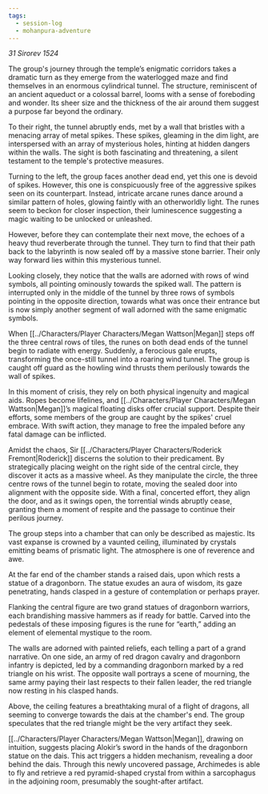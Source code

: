 ```yaml
---
tags:
  - session-log
  - mohanpura-adventure
---
```

*31 Sirorev 1524*

The group's journey through the temple’s enigmatic corridors takes a dramatic turn as they emerge from the waterlogged maze and find themselves in an enormous cylindrical tunnel. The structure, reminiscent of an ancient aqueduct or a colossal barrel, looms with a sense of foreboding and wonder. Its sheer size and the thickness of the air around them suggest a purpose far beyond the ordinary.

To their right, the tunnel abruptly ends, met by a wall that bristles with a menacing array of metal spikes. These spikes, gleaming in the dim light, are interspersed with an array of mysterious holes, hinting at hidden dangers within the walls. The sight is both fascinating and threatening, a silent testament to the temple's protective measures.

Turning to the left, the group faces another dead end, yet this one is devoid of spikes. However, this one is conspicuously free of the aggressive spikes seen on its counterpart. Instead, intricate arcane runes dance around a similar pattern of holes, glowing faintly with an otherworldly light. The runes seem to beckon for closer inspection, their luminescence suggesting a magic waiting to be unlocked or unleashed.

However, before they can contemplate their next move, the echoes of a heavy thud reverberate through the tunnel. They turn to find that their path back to the labyrinth is now sealed off by a massive stone barrier. Their only way forward lies within this mysterious tunnel.

Looking closely, they notice that the walls are adorned with rows of wind symbols, all pointing ominously towards the spiked wall. The pattern is interrupted only in the middle of the tunnel by three rows of symbols pointing in the opposite direction, towards what was once their entrance but is now simply another segment of wall adorned with the same enigmatic symbols.

When [[../Characters/Player Characters/Megan Wattson|Megan]] steps off the three central rows of tiles, the runes on both dead ends of the tunnel begin to radiate with energy. Suddenly, a ferocious gale erupts, transforming the once-still tunnel into a roaring wind tunnel. The group is caught off guard as the howling wind thrusts them perilously towards the wall of spikes.

In this moment of crisis, they rely on both physical ingenuity and magical aids. Ropes become lifelines, and [[../Characters/Player Characters/Megan Wattson|Megan]]’s magical floating disks offer crucial support. Despite their efforts, some members of the group are caught by the spikes' cruel embrace. With swift action, they manage to free the impaled before any fatal damage can be inflicted.

Amidst the chaos, Sir [[../Characters/Player Characters/Roderick Fremont|Roderick]] discerns the solution to their predicament. By strategically placing weight on the right side of the central circle, they discover it acts as a massive wheel. As they manipulate the circle, the three centre rows of the tunnel begin to rotate, moving the sealed door into alignment with the opposite side. With a final, concerted effort, they align the door, and as it swings open, the torrential winds abruptly cease, granting them a moment of respite and the passage to continue their perilous journey.

The group steps into a chamber that can only be described as majestic. Its vast expanse is crowned by a vaunted ceiling, illuminated by crystals emitting beams of prismatic light. The atmosphere is one of reverence and awe.

At the far end of the chamber stands a raised dais, upon which rests a statue of a dragonborn. The statue exudes an aura of wisdom, its gaze penetrating, hands clasped in a gesture of contemplation or perhaps prayer.

Flanking the central figure are two grand statues of dragonborn warriors, each brandishing massive hammers as if ready for battle. Carved into the pedestals of these imposing figures is the rune for “earth,” adding an element of elemental mystique to the room.

The walls are adorned with painted reliefs, each telling a part of a grand narrative. On one side, an army of red dragon cavalry and dragonborn infantry is depicted, led by a commanding dragonborn marked by a red triangle on his wrist. The opposite wall portrays a scene of mourning, the same army paying their last respects to their fallen leader, the red triangle now resting in his clasped hands.

Above, the ceiling features a breathtaking mural of a flight of dragons, all seeming to converge towards the dais at the chamber's end. The group speculates that the red triangle might be the very artifact they seek.

[[../Characters/Player Characters/Megan Wattson|Megan]], drawing on intuition, suggests placing Alokir’s sword in the hands of the dragonborn statue on the dais. This act triggers a hidden mechanism, revealing a door behind the dais. Through this newly uncovered passage, Archimedes is able to fly and retrieve a red pyramid-shaped crystal from within a sarcophagus in the adjoining room, presumably the sought-after artifact.